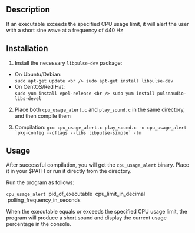 ## Description
If an executable exceeds the specified CPU usage limit, it will alert the user with a short sine wave at a frequency of 440 Hz

## Installation
1. Install the necessary `libpulse-dev` package:
* On Ubuntu/Debian:<br />
      ```sudo apt-get update <br />
        sudo apt-get install libpulse-dev```
* On CentOS/Red Hat:<br />
      ```sudo yum install epel-release <br />
        sudo yum install pulseaudio-libs-devel```

2. Place both `cpu_usage_alert.c` and `play_sound.c` in the same directory, and then compile them

3. Compilation:
    ``gcc cpu_usage_alert.c play_sound.c -o cpu_usage_alert `pkg-config --cflags --libs libpulse-simple` -lm``

## Usage
After successful compilation, you will get the `cpu_usage_alert` binary.
Place it in your $PATH or run it directly from the directory.

Run the program as follows:

`cpu_usage_alert` &nbsp;pid_of_executable &nbsp;cpu_limit_in_decimal &nbsp;polling_frequency_in_seconds

When the executable equals or exceeds the specified CPU usage limit, the program will produce a short sound and display the current usage percentage in the console.
